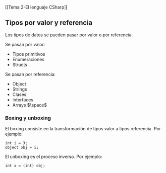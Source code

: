 [[Tema 2-El lenguaje CSharp]]

## Tipos por valor y referencia
Los tipos de datos se pueden pasar por valor o por referencia.

Se pasan por valor:
+ Tipos primitivos
+ Enumeraciones
+ Structs

Se pasan por referencia:
+ Object
+ Strings
+ Clases
+ Interfaces
+ Arrays
$\space$
### Boxing y unboxing
El boxing consiste en la transformación de tipos valor a tipos referencia. Por ejemplo:

```CSharp
int i = 3;
object obj = i;
```

El unboxing es el proceso inverso. Por ejemplo:

```CSharp
int x = (int) obj;
```